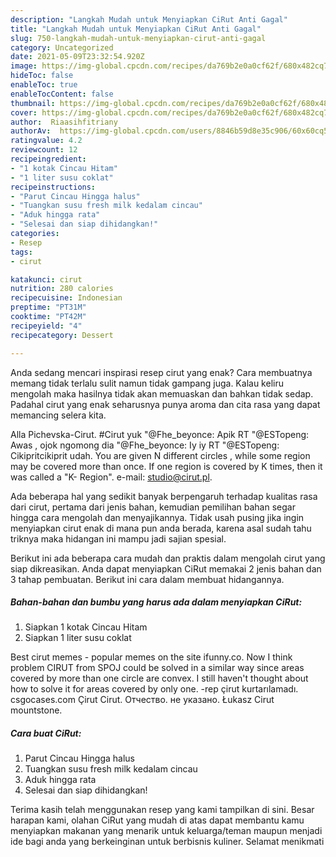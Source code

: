 ```yaml
---
description: "Langkah Mudah untuk Menyiapkan CiRut Anti Gagal"
title: "Langkah Mudah untuk Menyiapkan CiRut Anti Gagal"
slug: 750-langkah-mudah-untuk-menyiapkan-cirut-anti-gagal
category: Uncategorized
date: 2021-05-09T23:32:54.920Z
image: https://img-global.cpcdn.com/recipes/da769b2e0a0cf62f/680x482cq70/cirut-foto-resep-utama.jpg
hideToc: false
enableToc: true
enableTocContent: false
thumbnail: https://img-global.cpcdn.com/recipes/da769b2e0a0cf62f/680x482cq70/cirut-foto-resep-utama.jpg
cover: https://img-global.cpcdn.com/recipes/da769b2e0a0cf62f/680x482cq70/cirut-foto-resep-utama.jpg
author:  Riaasihfitriany
authorAv:  https://img-global.cpcdn.com/users/8846b59d8e35c906/60x60cq50/avatar.jpg
ratingvalue: 4.2
reviewcount: 12
recipeingredient:
- "1 kotak Cincau Hitam"
- "1 liter susu coklat"
recipeinstructions:
- "Parut Cincau Hingga halus"
- "Tuangkan susu fresh milk kedalam cincau"
- "Aduk hingga rata"
- "Selesai dan siap dihidangkan!"
categories:
- Resep
tags:
- cirut

katakunci: cirut 
nutrition: 280 calories
recipecuisine: Indonesian
preptime: "PT31M"
cooktime: "PT42M"
recipeyield: "4"
recipecategory: Dessert

---
```



Anda sedang mencari inspirasi resep cirut yang enak? Cara membuatnya memang tidak terlalu sulit namun tidak gampang juga. Kalau keliru mengolah maka hasilnya tidak akan memuaskan dan bahkan tidak sedap. Padahal cirut yang enak seharusnya punya aroma dan cita rasa yang dapat memancing selera kita.


Alla Pichevska-Cirut. #Cirut yuk &#34;@Fhe_beyonce: Apik RT &#34;@ESTopeng: Awas , ojok ngomong dia &#34;@Fhe_beyonce: Iy iy RT &#34;@ESTopeng: Cikipritcikiprit udah. You are given N different circles , while some region may be covered more than once. If one region is covered by K times, then it was called a &#34;K- Region&#34;. e-mail: studio@cirut.pl.

Ada beberapa hal yang sedikit banyak berpengaruh terhadap kualitas rasa dari cirut, pertama dari jenis bahan, kemudian pemilihan bahan segar hingga cara mengolah dan menyajikannya. Tidak usah pusing jika ingin menyiapkan cirut enak di mana pun anda berada, karena asal sudah tahu triknya maka hidangan ini mampu jadi sajian spesial.


Berikut ini ada beberapa cara mudah dan praktis dalam mengolah cirut yang siap dikreasikan. Anda dapat menyiapkan CiRut memakai 2 jenis bahan dan 3 tahap pembuatan. Berikut ini cara dalam membuat hidangannya.

<!--inarticleads1-->

##### Bahan-bahan dan bumbu yang harus ada dalam menyiapkan CiRut:

1. Siapkan 1 kotak Cincau Hitam
1. Siapkan 1 liter susu coklat


Best cirut memes - popular memes on the site ifunny.co. Now I think problem CIRUT from SPOJ could be solved in a similar way since areas covered by more than one circle are convex. I still haven&#39;t thought about how to solve it for areas covered by only one. -rep çirut kurtarılamadı. csgocases.com Çirut Cirut. Отчество. не указано. Łukasz Cirut mountstone. 

<!--inarticleads2-->

##### Cara buat CiRut:

1. Parut Cincau Hingga halus
1. Tuangkan susu fresh milk kedalam cincau
1. Aduk hingga rata
1. Selesai dan siap dihidangkan!



Terima kasih telah menggunakan resep yang kami tampilkan di sini. Besar harapan kami, olahan CiRut yang mudah di atas dapat membantu kamu menyiapkan makanan yang menarik untuk keluarga/teman maupun menjadi ide bagi anda yang berkeinginan untuk berbisnis kuliner. Selamat menikmati
